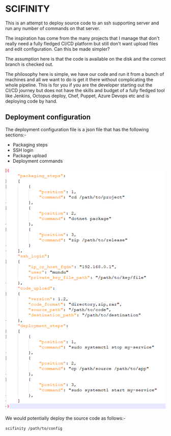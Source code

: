# SCIFINITY

This is an attempt to deploy source code to an ssh supporting server and run any number of commands on that server.

The inspiration has come from the many projects that I manage that don't really need a fully fledged CI/CD platform but still don't want upload files and edit configuration. Can this be made simpler? 

The assumption here is that the code is available on the disk and the correct branch is checked out. 

The philosophy here is simple, we have our code and run it from a bunch of machines and all we want to do is get it there without complicating the whole pipeline. This is for you if you are the developer starting out the CI/CD journey but does not have the skills and budget of a fully fledged tool like Jenkins, Octopus deploy, Chef, Puppet, Azure Devops etc and is deploying code by hand. 

## Deployment configuration

The deployment configuration file is a json file that has the following sections:-
 - Packaging steps
 - SSH login
 - Package upload
 - Deployment commands

![Image](images/deployment_config.png)

We would potentially deploy the source code as follows:-

``scifinity /path/to/config``

